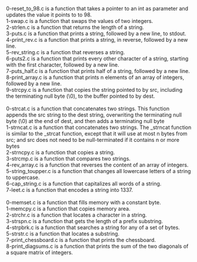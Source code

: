 0-reset_to_98.c is a function that takes a pointer to an int as parameter and updates the value it points to to 98. <br/>
1-swap.c is a function that swaps the values of two integers.<br/>
2-strlen.c is a function that returns the length of a string. <br/>
3-puts.c is a function that prints a string, followed by a new line, to stdout. <br/>
4-print_rev.c is a function that prints a string, in reverse, followed by a new line. <br/>
5-rev_string.c is a function that reverses a string. <br/>
6-puts2.c is a function that prints every other character of a string, starting with the first character, followed by a new line. <br/>
7-puts_half.c is a function that prints half of a string, followed by a new line. <br/>
8-print_array.c is a function that prints n elements of an array of integers, followed by a new line. <br/>
9-strcpy.c is a function that copies the string pointed to by src, including the terminating null byte (\0), to the buffer pointed to by dest. <br/><br/>
0-strcat.c is a function that concatenates two strings. This function appends the src string to the dest string, overwriting the terminating null byte (\0) at the end of dest, and then adds a terminating null byte<br/>
1-strncat.c is a function that concatenates two strings. The _strncat function is similar to the _strcat function, except that it will use at most n bytes from src; and src does not need to be null-terminated if it contains n or more bytes <br/>
2-strncpy.c is a function that copies a string. <br/>
3-strcmp.c is a function that compares two strings. <br/>
4-rev_array.c is a function that reverses the content of an array of integers. <br/>
5-string_toupper.c is a function that changes all lowercase letters of a string to uppercase. <br/>
6-cap_string.c is a function that capitalizes all words of a string. <br/>
7-leet.c is a function that encodes a string into 1337. <br/><br/>
0-memset.c is a function that fills memory with a constant byte. <br/>
1-memcpy.c is a function that copies memory area. <br/>
2-strchr.c is a function that locates a character in a string. <br/>
3-strspn.c is a function that gets the length of a prefix substring. <br/>
4-strpbrk.c is a function that searches a string for any of a set of bytes. <br/>
5-strstr.c is a function that locates a substring. <br/>
7-print_chessboard.c is a function that prints the chessboard. <br/>
8-print_diagsums.c is a function that prints the sum of the two diagonals of a square matrix of integers.
